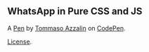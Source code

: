 WhatsApp in Pure CSS and JS
---------------------------


A [Pen](https://codepen.io/tommasoazz/pen/JajbWe) by [Tommaso Azzalin](https://codepen.io/tommasoazz) on [CodePen](https://codepen.io).

[License](https://codepen.io/tommasoazz/pen/JajbWe/license).